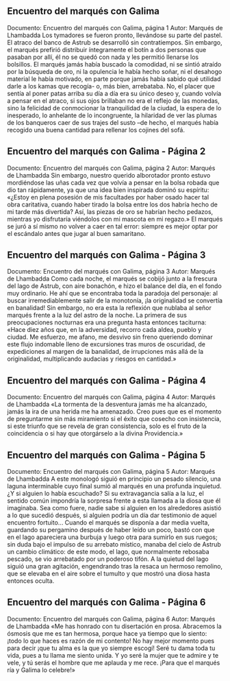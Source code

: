 ## Encuentro del marqués con Galima
Documento: Encuentro del marqués con Galima, página 1
Autor: Marqués de Lhambadda
Los tymadores se fueron pronto, llevándose su parte del pastel.
El atraco del banco de Astrub se desarrolló sin contratiempos. Sin embargo, el marqués prefirió distribuir íntegramente el botín a dos personas que pasaban por allí, él no se quedó con nada y les permitió llenarse los bolsillos.
El marqués jamás había buscado la comodidad, ni se sintió atraído por la búsqueda de oro, ni la opulencia le había hecho soñar, ni el desahogo material le había motivado, en parte porque jamás había sabido qué utilidad darle a los kamas que recogía- o, más bien, arrebataba. No, el placer que sentía al poner patas arriba su día a día era su único deseo y, cuando volvía a pensar en el atraco, si sus ojos brillaban no era el reflejo de las monedas, sino la felicidad de conmocionar la tranquilidad de la ciudad, la espera de lo inesperado, lo anhelante de lo incongruente, la hilaridad de ver las plumas de los banqueros caer de sus trajes del susto –de hecho, el marqués había recogido una buena cantidad para rellenar los cojines del sofá.

## Encuentro del marqués con Galima - Página 2
Documento: Encuentro del marqués con Galima, página 2
Autor: Marqués de Lhambadda
Sin embargo, nuestro querido alborotador pronto estuvo mordiéndose las uñas cada vez que volvía a pensar en la bolsa robada que dio tan rápidamente, ya que una idea bien inspirada dominó su espíritu: «¿Estoy en plena posesión de mis facultades por haber osado hacer tal obra caritativa, cuando haber tirado la bolsa entre los dos habría hecho de mi tarde más divertida? Así, las piezas de oro se habrían hecho pedazos, mientras yo disfrutaría viéndolos con mi mascota en mi regazo.»
El marqués se juró a sí mismo no volver a caer en tal error: siempre es mejor optar por el escándalo antes que jugar al buen samaritano.

## Encuentro del marqués con Galima - Página 3
Documento: Encuentro del marqués con Galima, página 3
Autor: Marqués de Lhambadda
Como cada noche, el marqués se cobijó junto a la frescura del lago de Astrub, con aire bonachón, e hizo el balance del día, en el fondo muy ordinario. He ahí que se encontraba toda la paradoja del personaje: al buscar irremediablemente salir de la monotonía, ¡la originalidad se convertía en banalidad! Sin embargo, no era esta la reflexión que nublaba al señor marqués frente a la luz del astro de la noche. La primera de sus preocupaciones nocturnas era una pregunta hasta entonces taciturna:
«Hace diez años que, en la adversidad,
recorro cada aldea, pueblo y ciudad.
Me esfuerzo, me afano, me desvivo sin freno
queriendo dominar este flujo indomable lleno
de excursiones tras muros de oscuridad,
de expediciones al margen de la banalidad,
de irrupciones más allá de la originalidad,
multiplicando audacias y riesgos en cantidad.»

## Encuentro del marqués con Galima - Página 4
Documento: Encuentro del marqués con Galima, página 4
Autor: Marqués de Lhambadda
«La tormenta de la desventura jamás me ha alcanzado,
jamás la ira de una herida me ha amenazado.
Creo pues que es el momento
de preguntarme sin más miramiento
si el éxito que cosecho con insistencia,
si este triunfo que se revela de gran consistencia,
solo es el fruto de la coincidencia
o si hay que otorgárselo a la divina Providencia.»

## Encuentro del marqués con Galima - Página 5
Documento: Encuentro del marqués con Galima, página 5
Autor: Marqués de Lhambadda
A este monologó siguió en principio un pesado silencio, una laguna interminable cuyo final sumió al marqués en una profunda inquietud. ¿Y si alguien lo había escuchado? Si su extravagancia salía a la luz, el sentido común impondría la sorpresa frente a esta llamada a la diosa que él imaginaba.
Sea como fuere, nadie sabe si alguien en los alrededores asistió a lo que sucedió después, si alguien podría un día dar testimonio de aquel encuentro fortuito... Cuando el marqués se disponía a dar media vuelta, guardando su pergamino después de haber leído un poco, bastó con que en el lago apareciera una burbuja y luego otra para sumirlo en sus ruegos; sin duda bajo el impulso de su arrebato místico, manaba del cielo de Astrub un cambio climático: de este modo, el lago, que normalmente rebosaba pescado, se vio arrebatado por un poderoso tifón. A la quietud del lago siguió una gran agitación, engendrando tras la resaca un hermoso remolino, que se elevaba en el aire sobre el tumulto y que mostró una diosa hasta entonces oculta.

## Encuentro del marqués con Galima - Página 6
Documento: Encuentro del marqués con Galima, página 6
Autor: Marqués de Lhambadda
«Me has honrado con tu disertación en prosa.
Abracemos la ósmosis que me es tan hermosa,
porque hace ya tiempo que lo siento:
¡todo lo que haces es razón de mi contento!
No hay mejor momento pues para decir
¡que tu alma es la que yo siempre escogí!
Seré tu dama toda tu vida,
pues a tu llama me siento unida.
Y yo seré la mujer que te admire y te vele,
y tú serás el hombre que me aplauda y me rece.
¡Para que el marqués ría y Galima lo celebre!»
